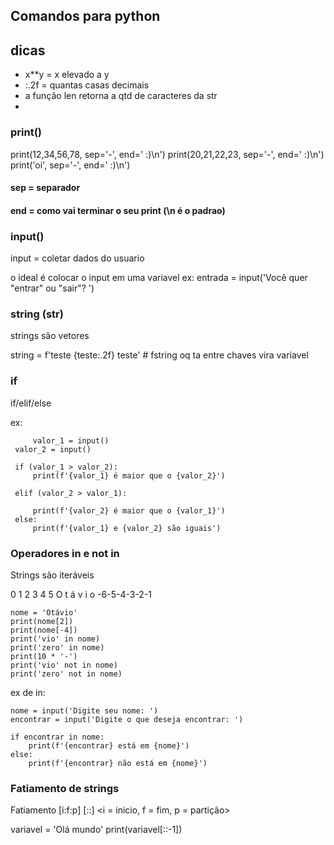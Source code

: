 ## Comandos para python

## dicas

- x**y = x elevado a y
- :.2f = quantas casas decimais
- a função len retorna a qtd de caracteres da str
- 


### print()

print(12,34,56,78, sep='-', end=' :)\n')
print(20,21,22,23, sep='-', end=' :)\n')
print('oi', sep='-', end=' :)\n')

#### sep = separador
#### end = como vai terminar o seu print (\n é o padrao)

### input()

input = coletar dados do usuario

o ideal é colocar o input em uma variavel
ex:   entrada = input('Você quer "entrar" ou "sair"? ')

### string (str)

strings são vetores

string = f'teste {teste:.2f} teste' # fstring oq ta entre chaves vira variavel

### if

 if/elif/else 

ex:
     
         valor_1 = input()
     valor_2 = input()
     
     if (valor_1 > valor_2):
         print(f'{valor_1} é maior que o {valor_2}')
         
     elif (valor_2 > valor_1):
         
         print(f'{valor_2} é maior que o {valor_1}')
     else:
         print(f'{valor_1} e {valor_2} são iguais')

### Operadores in e not in

Strings são iteráveis

 0 1 2 3 4 5
 O t á v i o
-6-5-4-3-2-1

    nome = 'Otávio'
    print(nome[2]) 
    print(nome[-4])
    print('vio' in nome)
    print('zero' in nome)
    print(10 * '-')
    print('vio' not in nome)
    print('zero' not in nome)

ex de in:

    nome = input('Digite seu nome: ')
    encontrar = input('Digite o que deseja encontrar: ')

    if encontrar in nome:
        print(f'{encontrar} está em {nome}')
    else:
        print(f'{encontrar} não está em {nome}')
 

### Fatiamento de strings

Fatiamento [i:f:p] [::] <i = inicio, f = fim, p = partição>

variavel = 'Olá mundo'
print(variavel[::-1])
